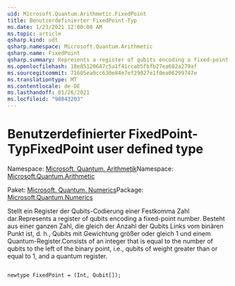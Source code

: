 ```yaml
---
uid: Microsoft.Quantum.Arithmetic.FixedPoint
title: Benutzerdefinierter FixedPoint-Typ
ms.date: 1/23/2021 12:00:00 AM
ms.topic: article
qsharp.kind: udt
qsharp.namespace: Microsoft.Quantum.Arithmetic
qsharp.name: FixedPoint
qsharp.summary: Represents a register of qubits encoding a fixed-point number. Consists of an integer that is equal to the number of qubits to the left of the binary point, i.e., qubits of weight greater than or equal to 1, and a quantum register.
ms.openlocfilehash: 18e85120647c5a1f41ccab5fbfb27ea602a279af
ms.sourcegitcommit: 71605ea9cc630e84e7ef29027e1f0ea06299747e
ms.translationtype: MT
ms.contentlocale: de-DE
ms.lasthandoff: 01/26/2021
ms.locfileid: "98843203"
---
```

# <a name="fixedpoint-user-defined-type"></a><span data-ttu-id="c5fad-102">Benutzerdefinierter FixedPoint-Typ</span><span class="sxs-lookup"><span data-stu-id="c5fad-102">FixedPoint user defined type</span></span>

<span data-ttu-id="c5fad-103">Namespace: [Microsoft. Quantum. Arithmetik](xref:Microsoft.Quantum.Arithmetic)</span><span class="sxs-lookup"><span data-stu-id="c5fad-103">Namespace: [Microsoft.Quantum.Arithmetic](xref:Microsoft.Quantum.Arithmetic)</span></span>

<span data-ttu-id="c5fad-104">Paket: [Microsoft. Quantum. Numerics](https://nuget.org/packages/Microsoft.Quantum.Numerics)</span><span class="sxs-lookup"><span data-stu-id="c5fad-104">Package: [Microsoft.Quantum.Numerics](https://nuget.org/packages/Microsoft.Quantum.Numerics)</span></span>


<span data-ttu-id="c5fad-105">Stellt ein Register der Qubits-Codierung einer Festkomma Zahl dar.</span><span class="sxs-lookup"><span data-stu-id="c5fad-105">Represents a register of qubits encoding a fixed-point number.</span></span> <span data-ttu-id="c5fad-106">Besteht aus einer ganzen Zahl, die gleich der Anzahl der Qubits Links vom binären Punkt ist, d. h., Qubits mit Gewichtung größer oder gleich 1 und einem Quantum-Register.</span><span class="sxs-lookup"><span data-stu-id="c5fad-106">Consists of an integer that is equal to the number of qubits to the left of the binary point, i.e., qubits of weight greater than or equal to 1, and a quantum register.</span></span>

```qsharp

newtype FixedPoint = (Int, Qubit[]);
```

